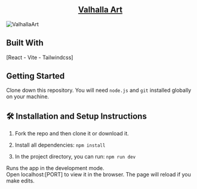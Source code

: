 <h2 align="center">
  <a href="https://stellar-jalebi-ecb5c3.netlify.app/" target="_blank">Valhalla Art</a>
</h2>

![ValhallaArt](/src/assets/readme.png)


## Built With

[React - Vite - Tailwindcss]

## Getting Started

Clone down this repository. You will need `node.js` and `git` installed globally on your machine.

## 🛠 Installation and Setup Instructions

1. Fork the repo and then clone it or download it.

2. Install all dependencies: `npm install`

3. In the project directory, you can run: `npm run dev`

Runs the app in the development mode.\
Open localhost:[PORT] to view it in the browser.
The page will reload if you make edits.